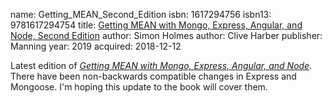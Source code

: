 name: Getting_MEAN_Second_Edition
isbn: 1617294756
isbn13: 9781617294754
title: [Getting MEAN with Mongo, Express, Angular, and Node, Second Edition](http://a.co/d/2fAIAia)
author: Simon Holmes
author: Clive Harber
publisher: Manning
year: 2019
acquired: 2018-12-12

Latest edition of
[_Getting MEAN with Mongo, Express, Angular, and Node_](#Getting_MEAN).  There
have been non-backwards compatible changes in Express and Mongoose.  I'm hoping
this update to the book will cover them.
